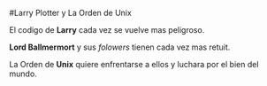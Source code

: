 #Larry Plotter y La Orden de Unix

El codigo de **Larry** cada vez se vuelve mas peligroso.

**Lord Ballmermort** y sus *folowers* tienen cada vez mas retuit.

La Orden de **Unix** quiere enfrentarse a ellos y luchara por el bien del mundo.
